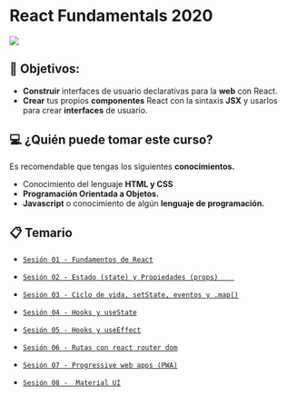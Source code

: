 # React Fundamentals 2020

![](https://miro.medium.com/max/3600/1*HSisLuifMO6KbLfPOKtLow.jpeg)

## 🎯 Objetivos:

+ **Construir** interfaces de usuario declarativas para la **web** con React.
+ **Crear** tus propios **componentes** React con la sintaxis **JSX** y usarlos para crear **interfaces** de usuario.

## 💻 ¿Quién puede tomar este curso?
Es recomendable que tengas los siguientes **conocimientos.**
- Conocimiento del lenguaje **HTML y CSS**
- **Programación Orientada a Objetos.**
- **Javascript** o conocimiento de algún **lenguaje de programación.**

## 📋 Temario

- [`Sesión 01 - Fundamentos de React`](Sesion-01/)

- [`Sesión 02 - Estado (state) y Propiedades (props)	`](Sesion-02)

- [`Sesión 03 - Ciclo de vida, setState, eventos y .map()`](Sesion-03)

- [`Sesión 04 - Hooks y useState`](Sesion-04)

- [`Sesión 05 - Hooks y useEffect`](Sesion-05)

- [`Sesión 06 - Rutas con react router dom`](Sesion-06)

- [`Sesión 07 - Progressive web apps (PWA)`](Sesion-07)

- [`Sesión 08 -  Material UI`](Sesion-08)

